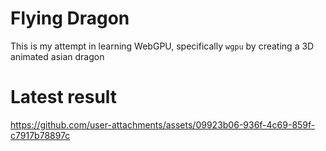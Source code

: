 # Flying Dragon

This is my attempt in learning WebGPU, specifically `wgpu` by creating a 3D animated asian dragon

# Latest result

https://github.com/user-attachments/assets/09923b06-936f-4c69-859f-c7917b78897c
